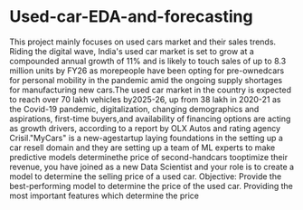 # Used-car-EDA-and-forecasting
This project mainly focuses on used cars market and their sales trends.
Riding the digital wave, India's used car market is set to grow at a compounded annual growth of 11% and is likely to touch sales of up to 8.3 million units by FY26 as morepeople have been opting for pre-ownedcars for personal mobility in the pandemic amid the ongoing supply shortages for manufacturing new cars.The used car market in the country is expected to reach over 70 lakh vehicles by2025-26, up from 38 lakh in 2020-21 as the Covid-19 pandemic, digitalization, changing demographics and aspirations, first-time buyers,and availability of financing options are acting as growth drivers, according to a report by OLX Autos and rating agency Crisil."MyCars" is a new-agestartup laying foundations in the setting up a car resell domain and they are setting up a team of ML experts to make predictive models determinethe price of second-handcars tooptimize their revenue, you have joined as a new Data Scientist and your role is to create a model to determine the selling price of a used car.
Objective:
Provide the best-performing model to determine the price of the used car.
Providing the most important features which determine the price
